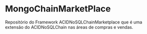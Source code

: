 # MongoChainMarketPlace
Repositório do Framework ACIDNoSQLChainMarketplace que é uma extensão do ACIDNoSQLChain nas áreas de compras e vendas.
